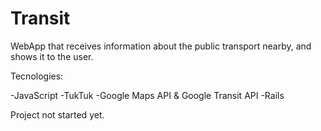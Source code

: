 Transit
=======
WebApp that receives information about the public transport nearby, and shows it to the user.

Tecnologies: 

-JavaScript
-TukTuk
-Google Maps API & Google Transit API
-Rails

Project not started yet.
